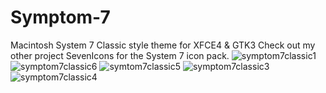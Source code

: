 # Symptom-7
Macintosh System 7 Classic style theme for XFCE4 &amp; GTK3
Check out my other project SevenIcons for the System 7 icon pack.
![symptom7classic1](https://user-images.githubusercontent.com/34405495/177403233-9ac46d83-f48a-4cef-a4cc-2c36f1cfb4b7.png)
![symptom7classic6](https://user-images.githubusercontent.com/34405495/179257282-aae2b40c-e251-4359-9cc4-6c7cd8c090e8.png)
![symtom7classic5](https://user-images.githubusercontent.com/34405495/179257301-228af03f-c592-41b2-830f-d85cb431ee2b.png)
![symptom7classic3](https://user-images.githubusercontent.com/34405495/177403238-843c5e04-d95d-4fd6-b81c-096aebd21bb7.png)
![symptom7classic4](https://user-images.githubusercontent.com/34405495/177403239-84a0082c-7d24-4317-a8ea-e1b446f12be6.png)
